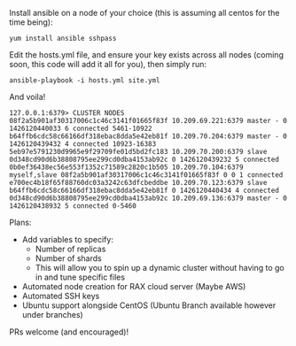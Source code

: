 Install ansible on a node of your choice (this is assuming all centos for the time being):

```
yum install ansible sshpass
```

Edit the hosts.yml file, and ensure your key exists across all nodes (coming soon, this code will add it all for you), then simply run:

```
ansible-playbook -i hosts.yml site.yml
```

And voila!

```
127.0.0.1:6379> CLUSTER NODES
08f2a5b901af30317006c1c46c3141f01665f83f 10.209.69.221:6379 master - 0 1426120440033 6 connected 5461-10922
b64ffb6cdc58c66166df318ebac8dda5e42eb81f 10.209.70.204:6379 master - 0 1426120439432 4 connected 10923-16383
5eb97e5791230d9965e9f29709fe01d5bd2fc183 10.209.70.200:6379 slave 0d348cd90d6b38808795ee299cd0dba4153ab92c 0 1426120439232 5 connected
0b0ef36438ec56e553f1352c71589c2820c1b505 10.209.70.104:6379 myself,slave 08f2a5b901af30317006c1c46c3141f01665f83f 0 0 1 connected
e700ec4b18f65f88760dc03a3242c63dfcbeddbe 10.209.70.123:6379 slave b64ffb6cdc58c66166df318ebac8dda5e42eb81f 0 1426120440434 4 connected
0d348cd90d6b38808795ee299cd0dba4153ab92c 10.209.69.136:6379 master - 0 1426120438932 5 connected 0-5460
```

Plans:

- Add variables to specify:
  - Number of replicas
  - Number of shards
  - This will allow you to spin up a dynamic cluster without having to go in and tune specific files
- Automated node creation for RAX cloud server (Maybe AWS)
- Automated SSH keys
- Ubuntu support alongside CentOS (Ubuntu Branch available however under branches)
 

PRs welcome (and encouraged)!
